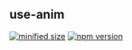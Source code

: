 ## use-anim

[![minified size](https://badgen.net/bundlephobia/min/use-anim)](https://bundlephobia.com/result?p=use-anim)
[![npm version](https://badgen.net/npm/v/use-anim)](https://www.npmjs.com/package/use-anim)
